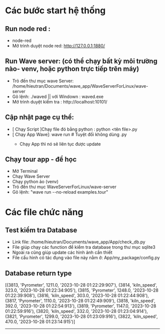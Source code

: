 # Các bước start hệ thống
## Run node red : 
- node-red
- Mở trình duyệt node red: http://127.0.0.1:1880/
## Run Wave server: (có thể chạy bất kỳ môi trường nào- venv, hoặc python trực tiếp trên máy)
- Trỏ đến thư mục wave Server: /home/hieutran/Documents/wave_app/WaveServerForLinux/wave-server
- Gõ lệnh: ./waved || với Windown : waved.exe
- Mở trình duyệt kiểm tra : http://localhost:10101/
## Cập nhật page cụ thể:
- [ Chạy Script ]Chạy file đó bằng python : python <tên file>.py
- [ Chạy App Wave]: wave run <ten file>  # Tuyệt đối không dùng .py
    - Chạy App thì nó sẽ liên tục được update

## Chạy tour app - để học
- Mở Terminal
- Chạy Wave Server
- Chạy python ảo (venv)
- Trỏ đến thư mục WaveServerForLinux/wave-server
- Gõ lệnh: "wave run --no-reload examples.tour"



# Các file chức năng
## Test kiểm tra Database
- Link file: /home/hieutran/Documents/wave_app/App/check_db.py
- File giúp chạy các function để kiểm tra database trong thư mục sqlite3
- Ngoài ra cũng giúp update các hình ảnh cần thiết
- File cấu hình có tác đụng vào file này nằm ở: App/my_package/config.py

## Database return type
[(3813, 'Pyrometer', 1211.0, '2023-10-28 01:22:29:907'), (3814, 'kiln_speed', 323.0, '2023-10-28 01:22:34:905'), (3815, 'Pyrometer', 1248.0, '2023-10-28 01:22:39:908'), (3816, 'kiln_speed', 303.0, '2023-10-28 01:22:44:908'), (3817, 'Pyrometer', 1110.0, '2023-10-28 01:22:49:909'), (3818, 'kiln_speed', 392.0, '2023-10-28 01:22:54:913'), (3819, 'Pyrometer', 1147.0, '2023-10-28 01:22:59:916'), (3820, 'kiln_speed', 332.0, '2023-10-28 01:23:04:914'), (3821, 'Pyrometer', 1299.0, '2023-10-28 01:23:09:916'), (3822, 'kiln_speed', 470.0, '2023-10-28 01:23:14:915')]

------------------
